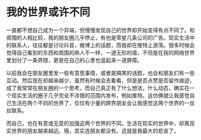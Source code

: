 # 我的世界或许不同

一直都不想自己成为一个异端，但慢慢发现自己的世界却开始变得有点不同了。和周围的人相比较，我的朋友圈几乎停止，有也是零星几条公司的广告。现实生活中的联系人，往往都是讨论抖音，微博上的话题，而我却在推特上游荡。很多时候会觉得自己看到的东西和周围的熟人不一样，一道无形的墙，不但是在我的网络世界里划分了一条界限，更是在自己的心里也竖起来一道屏障。

以前我会在朋友圈里发一些有意思事情，或者是搞笑的话题，也会和朋友们有一些互动。然后现在却越来越少，虽然有时候会去看看，但是是否点赞是否留作痕迹，成了我常常在朋友圈的一个思考。而自己真正有了什么想法，什么动态，确实在一个现实生活的圈子几乎完全不涉猎的范围内发布，例如推特。这仿佛就让我感觉自己生活在两个不同的世界了，仅仅有少量的跨界朋友会让我感觉这两个世界的一丝丝联系。

而自己，也在有意或无意的加强这两个世界的不同。生活在现实的世界中，却离现实世界的朋友越来越远。哦，其实连朋友都没有。这就是我最大的悲哀了。